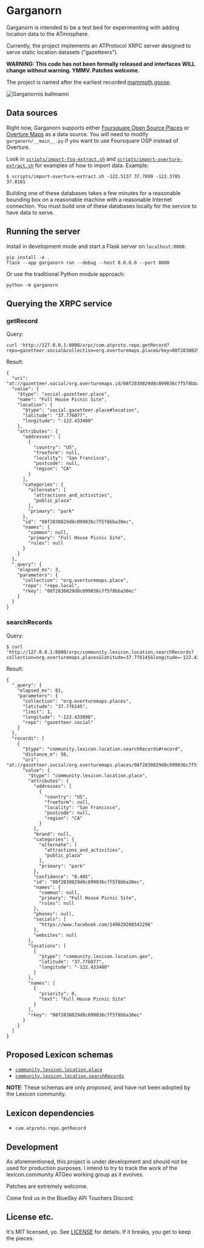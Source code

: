 # Garganorn

Garganorn is intended to be a test bed for experimenting with adding location data to the ATmosphere.

Currently, the project implements an ATProtocol XRPC server designed to serve static location datasets ("gazetteers"). 

**WARNING: This code has not been formally released and interfaces WILL change without warning. YMMV. Patches welcome.**

The project is named after the earliest recorded [mammoth goose](https://en.wikipedia.org/wiki/Garganornis).

![Garganornis ballmanni](https://upload.wikimedia.org/wikipedia/commons/thumb/c/c5/Garganornis_ballmanni_%28reconstruction_by_Stefano_Maugeri%29.jpg/374px-Garganornis_ballmanni_%28reconstruction_by_Stefano_Maugeri%29.jpg)

## Data sources

Right now, Garganorn supports either [Foursquare Open Source Places](https://docs.foursquare.com/data-products/docs/fsq-places-open-source) or [Overture Maps](https://overturemaps.org/) as a data source. You will need to modify `garganorn/__main__.py` if you want to use Foursquare OSP instead of Overture.

Look in [`scripts/import-fsq-extract.sh`](scripts/import-fsq-extract.sh) and [`scripts/import-overture-extract.sh`](scripts/import-overture-extract.sh) for examples of how to import data. Example:

```
$ scripts/import-overture-extract.sh -122.5137 37.7099 -122.3785 37.8101
```

Building one of these databases takes a few minutes for a reasonable bounding box on a reasonable machine with a reasonable Internet connection. You must build one of these databases locally for the service to have data to serve.

## Running the server

Install in development mode and start a Flask server on `localhost:8000`:

```
pip install -e .
flask --app garganorn run --debug --host 0.0.0.0 --port 8000
```

Or use the traditional Python module approach:
```
python -m garganorn
```

## Querying the XRPC service

### getRecord

Query:
```
curl 'http://127.0.0.1:8000/xrpc/com.atproto.repo.getRecord?repo=gazetteer.social&collection=org.overturemaps.place&rkey=08f2830829d8c099036c7f5f8bba30ec'
```

Result:
```
{
  "uri": "at://gazetteer.social/org.overturemaps.id/08f2830829d8c099036c7f5f8bba30ec",
  "value": {
    "$type": "social.gazetteer.place",
    "name": "Full House Picnic Site",
    "location": {
      "$type": "social.gazetteer.place#location",
      "latitude": "37.776077",
      "longitude": "-122.433400"
    },
    "attributes": {
      "addresses": [
        {
          "country": "US",
          "freeform": null,
          "locality": "San Francisco",
          "postcode": null,
          "region": "CA"
        }
      ],
      "categories": {
        "alternate": [
          "attractions_and_activities",
          "public_plaza"
        ],
        "primary": "park"
      },
      "id": "08f2830829d8c099036c7f5f8bba30ec",
      "names": {
        "common": null,
        "primary": "Full House Picnic Site",
        "rules": null
      }
    }
  },
  "_query": {
    "elapsed_ms": 3,
    "parameters": {
      "collection": "org.overturemaps.place",
      "repo": "repo.local",
      "rkey": "08f2830829d8c099036c7f5f8bba30ec"
    }
  }
}
```

### searchRecords

Query:
```
$ curl 'http://127.0.0.1:8000/xrpc/community.lexicon.location.searchRecords?collection=org.overturemaps.places&latitude=37.776145&longitude=-122.433898&limit=1'
```

Result:
```
{
  "_query": {
    "elapsed_ms": 81,
    "parameters": {
      "collection": "org.overturemaps.places",
      "latitude": "37.776145",
      "limit": 1,
      "longitude": "-122.433898",
      "repo": "gazetteer.social"
    }
  },
  "records": [
    {
      "$type": "community.lexicon.location.searchRecords#record",
      "distance_m": 56,
      "uri": "at://gazetteer.social/org.overturemaps.places/08f2830829d8c099036c7f5f8bba30ec",
      "value": {
        "$type": "community.lexicon.location.place",
        "attributes": {
          "addresses": [
            {
              "country": "US",
              "freeform": null,
              "locality": "San Francisco",
              "postcode": null,
              "region": "CA"
            }
          ],
          "brand": null,
          "categories": {
            "alternate": [
              "attractions_and_activities",
              "public_plaza"
            ],
            "primary": "park"
          },
          "confidence": "0.485",
          "id": "08f2830829d8c099036c7f5f8bba30ec",
          "names": {
            "common": null,
            "primary": "Full House Picnic Site",
            "rules": null
          },
          "phones": null,
          "socials": [
            "https://www.facebook.com/149829208542296"
          ],
          "websites": null
        },
        "locations": [
          {
            "$type": "community.lexicon.location.geo",
            "latitude": "37.776077",
            "longitude": "-122.433400"
          }
        ],
        "names": [
          {
            "priority": 0,
            "text": "Full House Picnic Site"
          }
        ],
        "rkey": "08f2830829d8c099036c7f5f8bba30ec"
      }
    }
  ]
}
```

## Proposed Lexicon schemas

* [`community.lexicon.location.place`](garganorn/lexicon/place.json)
* [`community.lexicon.location.searchRecords`](garganorn/lexicon/searchRecords.json)

**NOTE**: These schemas are only *proposed*, and have not been adopted by the Lexicon community.

## Lexicon dependencies

* `com.atproto.repo.getRecord`

## Development

As aforementioned, this project is under development and should not be used for production purposes. I intend to try to track the work of the lexicon.community ATGeo working group as it evolves.

Patches are extremely welcome.

Come find us in the BlueSky API Touchers Discord.

## License etc.

It's MIT licensed, yo. See [LICENSE](LICENSE) for details. If it breaks, you get to keep the pieces.